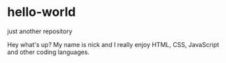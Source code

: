 # hello-world
just another repository

Hey what's up? My name is nick and I really enjoy HTML, CSS, JavaScript and other coding languages. 
